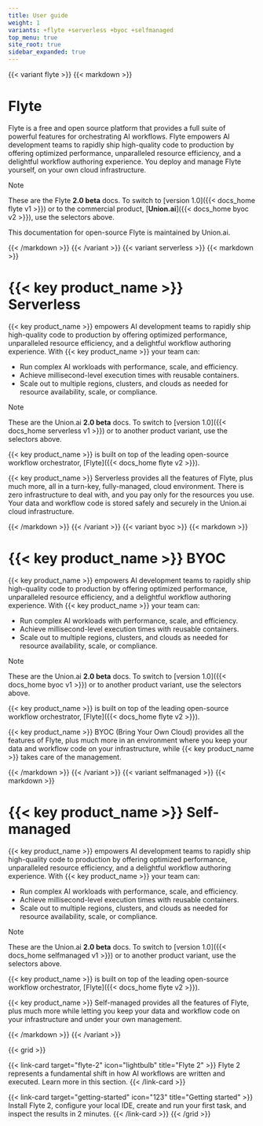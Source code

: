 ```yaml
---
title: User guide
weight: 1
variants: +flyte +serverless +byoc +selfmanaged
top_menu: true
site_root: true
sidebar_expanded: true
---
```


{{< variant flyte >}}
{{< markdown >}}

# Flyte

Flyte is a free and open source platform that provides a full suite of powerful features for orchestrating AI workflows.
Flyte empowers AI development teams to rapidly ship high-quality code to production by offering optimized performance, unparalleled resource efficiency, and a delightful workflow authoring experience.
You deploy and manage Flyte yourself, on your own cloud infrastructure.

> [!NOTE]
> These are the Flyte **2.0 beta** docs.
> To switch to [version 1.0]({{< docs_home flyte v1 >}}) or to the commercial product, [**Union.ai**]({{< docs_home byoc v2 >}}), use the selectors above.
>
> This documentation for open-source Flyte is maintained by Union.ai.

{{< /markdown >}}
{{< /variant >}}
{{< variant serverless >}}
{{< markdown >}}

# {{< key product_name >}} Serverless

{{< key product_name >}} empowers AI development teams to rapidly ship high-quality code to production by offering optimized performance, unparalleled resource efficiency, and a delightful workflow authoring experience. With {{< key product_name >}} your team can:

* Run complex AI workloads with performance, scale, and efficiency.
* Achieve millisecond-level execution times with reusable containers.
* Scale out to multiple regions, clusters, and clouds as needed for resource availability, scale, or compliance.

> [!NOTE]
> These are the Union.ai **2.0 beta** docs.
> To switch to [version 1.0]({{< docs_home serverless v1 >}}) or to another product variant, use the selectors above.
>
> {{< key product_name >}} is built on top of the leading open-source workflow orchestrator, [Flyte]({{< docs_home flyte v2 >}}).
>
> {{< key product_name >}} Serverless provides all the features of Flyte, plus much more,
> all in a turn-key, fully-managed, cloud environment.
> There is zero infrastructure to deal with, and you pay only for the resources you use.
> Your data and workflow code is stored safely and securely in the Union.ai cloud infrastructure.

{{< /markdown >}}
{{< /variant >}}
{{< variant byoc >}}
{{< markdown >}}

# {{< key product_name >}} BYOC

{{< key product_name >}} empowers AI development teams to rapidly ship high-quality code to production by offering optimized performance, unparalleled resource efficiency, and a delightful workflow authoring experience. With {{< key product_name >}} your team can:

* Run complex AI workloads with performance, scale, and efficiency.
* Achieve millisecond-level execution times with reusable containers.
* Scale out to multiple regions, clusters, and clouds as needed for resource availability, scale, or compliance.

> [!NOTE]
> These are the Union.ai **2.0 beta** docs.
> To switch to [version 1.0]({{< docs_home byoc v1 >}}) or to another product variant, use the selectors above.
>
> {{< key product_name >}} is built on top of the leading open-source workflow orchestrator, [Flyte]({{< docs_home flyte v2 >}}).
>
> {{< key product_name >}} BYOC (Bring Your Own Cloud) provides all the features of Flyte, plus much more
> in an environment where you keep your data and workflow code on your infrastructure, while {{< key product_name >}} takes care of the management.

{{< /markdown >}}
{{< /variant >}}
{{< variant selfmanaged >}}
{{< markdown >}}

# {{< key product_name >}} Self-managed

{{< key product_name >}} empowers AI development teams to rapidly ship high-quality code to production by offering optimized performance, unparalleled resource efficiency, and a delightful workflow authoring experience. With {{< key product_name >}} your team can:

* Run complex AI workloads with performance, scale, and efficiency.
* Achieve millisecond-level execution times with reusable containers.
* Scale out to multiple regions, clusters, and clouds as needed for resource availability, scale, or compliance.

> [!NOTE]
> These are the Union.ai **2.0 beta** docs.
> To switch to [version 1.0]({{< docs_home selfmanaged v1 >}}) or to another product variant, use the selectors above.
>
> {{< key product_name >}} is built on top of the leading open-source workflow orchestrator, [Flyte]({{< docs_home flyte v2 >}}).
>
> {{< key product_name >}} Self-managed provides all the features of Flyte, plus much more
> while letting you keep your data and workflow code on your infrastructure and under your own management.

{{< /markdown >}}
{{< /variant >}}

{{< grid >}}

{{< link-card target="flyte-2" icon="lightbulb" title="Flyte 2" >}}
Flyte 2 represents a fundamental shift in how AI workflows are written and executed. Learn
more in this section.
{{< /link-card >}}

{{< link-card target="getting-started" icon="123" title="Getting started" >}}
Install Flyte 2, configure your local IDE, create and run your first task, and inspect the results in 2 minutes.
{{< /link-card >}}
{{< /grid >}}
